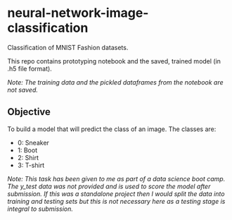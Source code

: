 # neural-network-image-classification
Classification of MNIST Fashion datasets.

This repo contains prototyping notebook and the saved, trained model (in .h5 file format).

*Note: The training data and the pickled dataframes from the notebook are not saved.*

## Objective

To build a model that will predict the class of an image.  The classes are:
  - 0: Sneaker
  - 1: Boot
  - 2: Shirt
  - 3: T-shirt

*Note: This task has been given to me as part of a data science boot camp.  The y_test data was not provided and is used to score the model after submission.  If this was a standalone project then I would split the data into training and testing sets but this is not necessary here as a testing stage is integral to submission.*